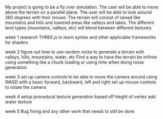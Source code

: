 My project is going to be a fly over simulation. The user will be able to move above the terrain on a parallel plane. The user will be able to look around 360 degrees with their mouse. The terrain will consist of raised like mountains and hills and lowered areas like valleys and lakes. The different land types (mountains, valleys, etc) will blend between different textures.


week 1
research THREE.js to learn syntax and other applicable frameworks for shaders

week 2
figure out how to use random noise to generate a terrain with valleys, hills, mountains, water, etc
Find a way to have the terrain be inifinte using something like a chunk loading or using time when doing noise generation

week 3
set up camera controls to be able to move the camera around using WASD with a basic forward, backward, left and right
set up mouse controls to rotate the camera

week 4 
setup procedural texture generation based off hieght of vertex
add water texture

week 5
Bug fixing and any other work that needs to still be done